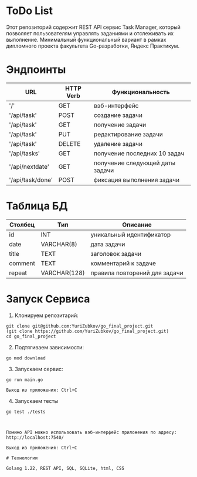 # ToDo List
Этот репозиторий содержит REST API сервис Task Manager, который позволяет пользователям управлять заданиями и отслеживать их выполнение. Минимальный функциональный вариант в рамках дипломного проекта факультета Go-разработки, Яндекс Практикум.
# Эндпоинты

| URL              | HTTP Verb | Функциональность                |
| ---------------- | --------- | ------------------------------- |
| '/'              | GET       | вэб-интерфейс                   |
| '/api/task'      | POST      | создание задачи                 |
| '/api/task'      | GET       | получение задачи                |
| '/api/task'      | PUT       | редактирование задачи           |
| '/api/task'      | DELETE    | удаление задачи                 |
| '/api/tasks'     | GET       | получение последних 10 задач    |
| '/api/nextdate'  | GET       | получение следующей даты задачи |
| '/api/task/done' | POST      | фиксация выполнения задачи      |

# Таблица БД

| Столбец    | Тип          | Описание                      |
| ---------- | ------------ | ----------------------------- |
| id         | INT          | уникальный идентификатор      |
| date       | VARCHAR(8)   | дата задачи                   |
| title      | TEXT         | заголовок задачи              |
| comment    | TEXT         | комментарий к задаче          |
| repeat     | VARCHAR(128) | правила повторений для задачи |

# Запуск Сервиса

1. Клонируем репозитарий:
```shell
git clone git@github.com:YuriZubkov/go_final_project.git
(git clone https://github.com/YuriZubkov/go_final_project.git)
cd go_final_project
```
2. Подтягиваем зависимости:
```shell
go mod download
```
3. Запускаем сервис:
```shell
go run main.go

Выход из приложения: Ctrl+C

```
4. Запускаем тесты
```shell
go test ./tests



Помимо API можно использовать вэб-интерфейс приложения по адресу:
http://localhost:7540/

Выход из приложения: Ctrl+C

# Технологии

Golang 1.22, REST API, SQL, SQLite, html, CSS
